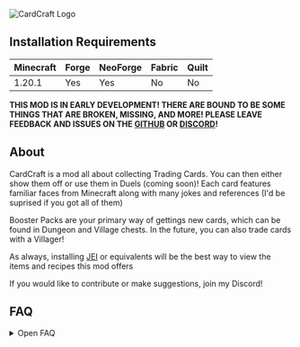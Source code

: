 ![CardCraft Logo](https://cdn.modrinth.com/data/cached_images/1a7eb9ed5fa470b64579b813658dbfad35132d21.png)

## Installation Requirements
| Minecraft | Forge | NeoForge | Fabric | Quilt |
|--|--|--|--|--|
| 1.20.1 | Yes | Yes | No | No |

**THIS MOD IS IN EARLY DEVELOPMENT! THERE ARE BOUND TO BE SOME THINGS THAT ARE BROKEN, MISSING, AND MORE! PLEASE LEAVE FEEDBACK AND ISSUES ON THE [GITHUB](https://github.com/GamingEinstein/CardCraft) OR [DISCORD](https://discord.gg/kEkMdv232X)!**

## About
CardCraft is a mod all about collecting Trading Cards. You can then either show them off or use them in Duels (coming soon)! Each card features familiar faces from Minecraft along with many jokes and references (I'd be suprised if you got all of them)

Booster Packs are your primary way of gettings new cards, which can be found in Dungeon and Village chests. In the future, you can also trade cards with a Villager!

As always, installing [JEI](https://modrinth.com/mod/jei) or equivalents will be the best way to view the items and recipes this mod offers

If you would like to contribute or make suggestions, join my Discord!

## FAQ
<details>
<summary>Open FAQ</summary>

Q: **Why release now?**<br>
A: Because I want feedback and testing from other people. That, and... because I felt like it

Q: **cAn YoU aDd SuPpOrT fOr VeRsIoN (insert version here)!!?**<br>
A: Currently, there are no plans to downgrade to any lower versions. Also most content mods are on 1.20.1 right now, so there isn't really a point to update to the latest versions yet

Q: **WhAt AbOuT fAbRiC/qUiLt?!?**<br>
A: That would require me to learn another mod loader, which isn't feasible right now. That doesn't mean there aren't plans in the future, though...

Q: **Why is this a question?**<br>
A: Because I want it here

</details>